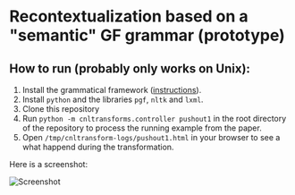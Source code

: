 # Recontextualization based on a "semantic" GF grammar (prototype)

## How to run (probably only works on Unix):

1. Install the grammatical framework ([instructions](https://www.grammaticalframework.org/download/index-3.11.html)).
2. Install `python` and the libraries `pgf`, `nltk` and `lxml`.
3. Clone this repository
4. Run `python -m cnltransforms.controller pushout1` in the root directory of the repository to process the running example from the paper.
5. Open `/tmp/cnltransform-logs/pushout1.html` in your browser to see a what happend during the transformation.

Here is a screenshot:

![Screenshot](/img/screenshot.png?raw=true)

